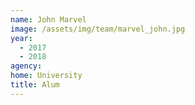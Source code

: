 ```yaml
---
name: John Marvel
image: /assets/img/team/marvel_john.jpg
year: 
  - 2017
  - 2018
agency:  
home: University
title: Alum
---
```

